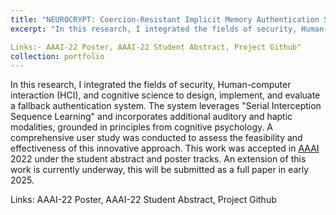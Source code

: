```yaml
---
title: "NEUROCRYPT: Coercion-Resistant Implicit Memory Authentication System"
excerpt: "In this research, I integrated the fields of security, Human-computer interaction (HCI), and cognitive science to design, implement, and evaluate a fallback authentication system. The system leverages "Serial Interception Sequence Learning" and incorporates additional auditory and haptic modalities, grounded in principles from cognitive psychology. A comprehensive user study was conducted to assess the feasibility and effectiveness of this innovative approach. This work was accepted in [AAAI](https://ojs.aaai.org/index.php/AAAI/issue/view/521) 2022 under the student abstract and poster tracks. An extension of this work is currently underway, this will be submitted as a full paper in early 2025. 

Links:- AAAI-22 Poster, AAAI-22 Student Abstract, Project Github"
collection: portfolio
---
```


In this research, I integrated the fields of security, Human-computer interaction (HCI), and cognitive science to design, implement, and evaluate a fallback authentication system. The system leverages "Serial Interception Sequence Learning" and incorporates additional auditory and haptic modalities, grounded in principles from cognitive psychology. A comprehensive user study was conducted to assess the feasibility and effectiveness of this innovative approach. This work was accepted in [AAAI](https://ojs.aaai.org/index.php/AAAI/issue/view/521) 2022 under the student abstract and poster tracks. An extension of this work is currently underway, this will be submitted as a full paper in early 2025. 

Links: AAAI-22 Poster, AAAI-22 Student Abstract, Project Github